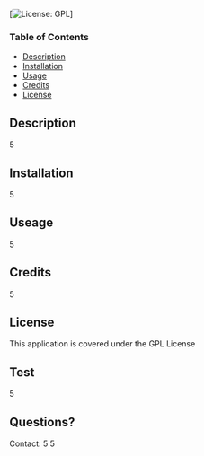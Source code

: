 
  [![License: GPL](https://img.shields.io/badge/License-MIT-yellow.svg)]


  ### Table of Contents
  * [Description](#description)
  * [Installation](#installation)
  * [Usage](#usesage)
  * [Credits](#credits)
  * [License](#licence)

  ## Description
  5

  ## Installation
  5

  ## Useage
  5

  ## Credits
  5

  ## License
  This application is covered under the GPL License

  ## Test
  5

  ## Questions? 
  Contact: 
  5
  5
